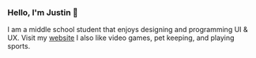 ### Hello, I'm Justin 👋 

I am a middle school student that enjoys designing and programming UI & UX. Visit my [website](http://kjustin.com) I also like video games, pet keeping, and playing sports.


